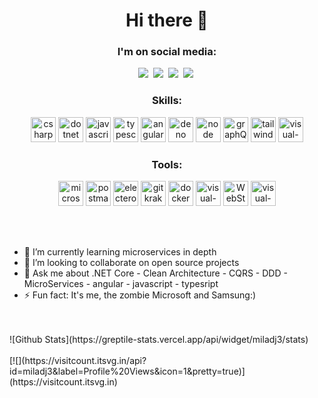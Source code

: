 
<!--
**miladj3/miladj3** is a ✨ _special_ ✨ repository because its `README.md` (this file) appears on your GitHub profile.

Here are some ideas to get you started:

- 🔭 I’m currently working on ...
- 🌱 I’m currently learning ...
- 👯 I’m looking to collaborate on ...
- 🤔 I’m looking for help with ...
- 💬 Ask me about ...
- 📫 How to reach me: ...
- 😄 Pronouns: ...
- ⚡ Fun fact: ...
-->

<h1 align="center">Hi there 👋</h1>

<h3 align="center">
   <strong>
     I'm on social media:
   </strong>
</h3>

<p align="center">
  <a href="https://t.me/"><img src="https://img.shields.io/badge/Telegram-0088cc?style=for-the-badge&logo=telegram&logoColor=white"/></a>&nbsp;
  <a href="https://www.linkedin.com/in/miladj3"><img src="https://img.shields.io/badge/LinkedIn-0077B5?style=for-the-badge&logo=linkedin&logoColor=white"/></a>&nbsp;
  <a href="https://twitter.com/miladjafari1"><img src="https://img.shields.io/badge/twitter-1DA1F2?style=for-the-badge&logo=twitter&logoColor=white"/></a>&nbsp;
  <a href="mailto:milad.jafari@live.com?subject=Mail From GitHub Profile"><img src="https://img.shields.io/badge/Microsoft_Outlook-0078D4?style=for-the-badge&logo=microsoft-outlook&logoColor=white"/></a>&nbsp;
</p>

<h3 align="center">
   <strong>
     Skills:
   </strong>
</h3>

<p align="center">
   
   <img src="https://img.shields.io/badge/C%23-239120?style=for-the-badge&logo=c-sharp&logoColor=white" alt="csharp" height="40" />
   <img src="https://img.shields.io/badge/.NET-512BD4?style=for-the-badge&logo=dotnet&logoColor=white" alt="dotnet" height="40" />
   <img src="https://img.shields.io/badge/JavaScript-323330?style=for-the-badge&logo=javascript&logoColor=F7DF1E" alt="javascript" height="40" />
   <img src="https://img.shields.io/badge/TypeScript-007ACC?style=for-the-badge&logo=typescript&logoColor=white" alt="typescript" height="40" />
   <img src="https://img.shields.io/badge/Angular-DD0031?style=for-the-badge&logo=angular&logoColor=white" alt="angular"  height="40" />
   <img src="https://img.shields.io/badge/Deno-white?style=for-the-badge&logo=deno&logoColor=464647" alt="deno" height="40" />
   <img src="https://img.shields.io/badge/Node.js-339933?style=for-the-badge&logo=nodedotjs&logoColor=white" alt="node" height="40" />
   <img src="https://img.shields.io/badge/GraphQl-E10098?style=for-the-badge&logo=graphql&logoColor=white" alt="graphQl" height="40" />
   <img src="https://img.shields.io/badge/Tailwind_CSS-38B2AC?style=for-the-badge&logo=tailwind-css&logoColor=white" alt="tailwind-css" height="40" />
   <img src="https://img.shields.io/badge/nestjs-%23E0234E.svg?style=for-the-badge&logo=nestjs&logoColor=white" alt="visual-studio-code" height="40" />
</p>

<h3 align="center">
   <strong>
     Tools:
   </strong>
</h3>

<p align="center">
  <img src="https://img.shields.io/badge/Microsoft-666666?style=for-the-badge&logo=microsoft&logoColor=white" alt="microsoft" height="40" />
  <img src="https://img.shields.io/badge/Postman-FF6C37?style=for-the-badge&logo=Postman&logoColor=white" alt="postman" height="40" />
  <img src="https://img.shields.io/badge/Electron-2B2E3A?style=for-the-badge&logo=electron&logoColor=9FEAF9" alt="electeron" height="40" />
  <img src="https://img.shields.io/badge/GitKraken-179287?style=for-the-badge&logo=GitKraken&logoColor=white" alt="gitkraken" height="40" />
  <img src="https://img.shields.io/badge/Docker-2CA5E0?style=for-the-badge&logo=docker&logoColor=white" alt="docker" height="40" />
  <img src="https://img.shields.io/badge/Visual_Studio-5C2D91?style=for-the-badge&logo=visual%20studio&logoColor=white" alt="visual-studio" height="40" />
  <img src="https://img.shields.io/badge/WebStorm-000000?style=for-the-badge&logo=WebStorm&logoColor=white" alt="WebStorm" height="40" />
  <img src="https://img.shields.io/badge/Visual_Studio_Code-0078D4?style=for-the-badge&logo=visual%20studio%20code&logoColor=white" alt="visual-studio-code" height="40" />
</p>
<br />
<br />
</p>

- 🌱 I’m currently learning microservices in depth 
- 👯 I’m looking to collaborate on open source projects
- 💬 Ask me about .NET Core - Clean Architecture - CQRS - DDD - MicroServices - angular - javascript - typesript
- ⚡ Fun fact: It's me, the zombie Microsoft and Samsung:)

<br />
<br />
![Github Stats](https://greptile-stats.vercel.app/api/widget/miladj3/stats)
<br />
<br />
[![](https://visitcount.itsvg.in/api?id=miladj3&label=Profile%20Views&icon=1&pretty=true)](https://visitcount.itsvg.in)
